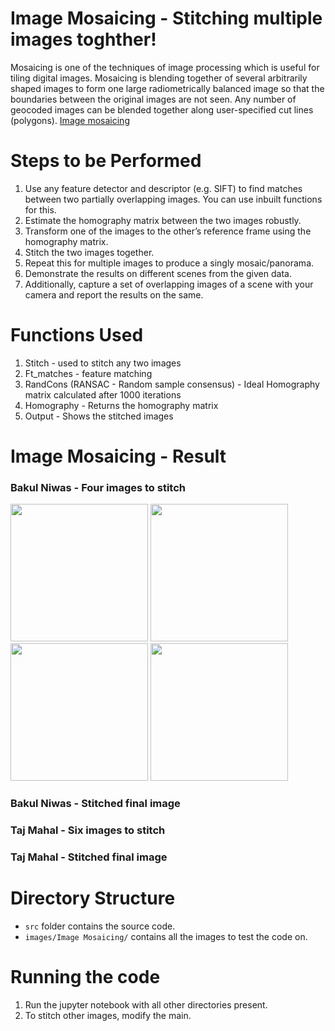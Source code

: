 # Image Mosaicing - Stitching multiple images toghther!

Mosaicing is one of the techniques of image processing which is useful for tiling digital images. Mosaicing is blending together of several arbitrarily shaped images to form one large radiometrically balanced image so that the boundaries between the original images are not seen. Any number of geocoded images can be blended together along user-specified cut lines (polygons). [Image mosaicing](https://ieeexplore.ieee.org/document/702214)

# Steps to be Performed
1. Use any feature detector and descriptor (e.g. SIFT) to find matches between two partially overlapping images. You can use inbuilt functions for this.
2. Estimate the homography matrix between the two images robustly.
3. Transform one of the images to the other’s reference frame using the homography matrix.
4. Stitch the two images together.
5. Repeat this for multiple images to produce a singly mosaic/panorama.
6. Demonstrate the results on different scenes from the given data.
7. Additionally, capture a set of overlapping images of a scene with your camera and report the results on the same.

# Functions Used
1. Stitch - used to stitch any two images
2. Ft_matches - feature matching
3. RandCons (RANSAC - Random sample consensus) - Ideal Homography matrix calculated after 1000 iterations
4. Homography - Returns the homography matrix
5. Output - Shows the stitched images

# Image Mosaicing - Result

### Bakul Niwas - Four images to stitch
<p float="left">
  <img src="https://user-images.githubusercontent.com/44245211/137888046-549ea5dd-1fad-4879-8f2d-7ffa4bf52e30.jpg" width="220" />
  <img src="https://user-images.githubusercontent.com/44245211/137888053-96b94447-74ca-414d-a4c0-4a9939020255.jpg" width="220" /> 
  <img src="https://user-images.githubusercontent.com/44245211/137888058-667aacff-880b-41c4-8ef8-df81ee9d7bd0.jpg" width="220" /> 
  <img src="https://user-images.githubusercontent.com/44245211/137888061-8c832609-d43e-4998-ac35-deba5c8a7c08.jpg" width="220" />
</p>

### Bakul Niwas - Stitched final image

### Taj Mahal - Six images to stitch

### Taj Mahal - Stitched final image



# Directory Structure
- ```src``` folder contains the source code. 
- ```images/Image Mosaicing/``` contains all the images to test the code on.
 
# Running the code
1. Run the jupyter notebook with all other directories present.
2. To stitch other images, modify the main.
